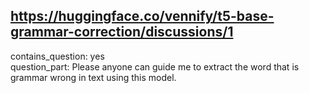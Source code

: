 ## https://huggingface.co/vennify/t5-base-grammar-correction/discussions/1

contains_question: yes  
question_part: Please anyone can guide me to extract the word that is grammar wrong  in text using this model.